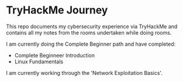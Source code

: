 # TryHackMe Journey

This repo documents my cybersecurity experience via TryHackMe and contains all my notes from the rooms undertaken while doing rooms.

I am currently doing the Complete Beginner path and have completed:
- Complete Beginneer Introduction
- Linux Fundamentals

I am currently working through the 'Network Exploitation Basics'.

